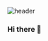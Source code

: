 ![header](https://capsule-render.vercel.app/api?type=Waving&color=gradient&text=%20GeungMin_Seung%20%20&height=200&fontSize=100)

### Hi there 👋

<!--
**seung9526/seung9526** is a ✨ _special_ ✨ repository because its `README.md` (this file) appears on your GitHub profile.

Here are some ideas to get you started:

- 🔭 I’m currently working on ...
- 🌱 I’m currently learning ...
- 👯 I’m looking to collaborate on ...
- 🤔 I’m looking for help with ...
- 💬 Ask me about ...
- 📫 How to reach me: ...
- 😄 Pronouns: ...
- ⚡ Fun fact: ...
-->

